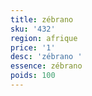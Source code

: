 ```yaml
---
title: zébrano 
sku: '432'
region: afrique
price: '1'
desc: 'zébrano '
essence: zébrano 
poids: 100
---
```

